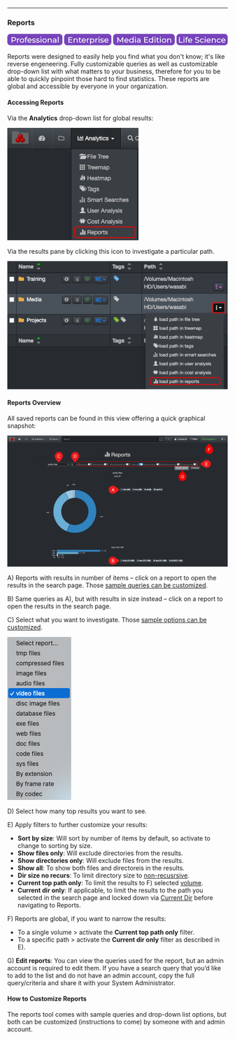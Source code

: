 <p id="smart_searches"></p>

___
### Reports

![Image: Professional Edition Label](images/button_edition_professional.png)&nbsp;![Image: Enterprise Edition Label](images/button_edition_enterprise.png)&nbsp;![Image: AJA Diskover Media Edition Label](images/button_edition_media.png)&nbsp;![Image: Life Science Edition Label](images/button_edition_life_science.png)

Reports were designed to easily help you find what you don't know; it's like reverse engeneering. Fully customizable queries as well as customizable drop-down list with what matters to your business, therefore for you to be able to quickly pinpoint those hard to find statistics. These reports are global and accessible by everyone in your organization.

#### Accessing Reports

Via the  **Analytics**  drop-down list for global results:

<img src="images/image_analytics_reports_access_via_analytics_dropdown_20230215.png" width="300">

Via the results pane by clicking this icon to investigate a particular path.

<img src="images/image_analytics_reports_access_via_results_pane_20230215.png" width="600">

#### Reports Overview

All saved reports can be found in this view offering a quick graphical snapshot:

![Image: Smart Searches Report Overview](images/image_analytics_reports_report_overview_20230215.png)

A) Reports with results in number of items – click on a report to open the results in the search page. Those [sample queries can be customized](#reports_customize).

B) Same queries as A), but with results in size instead – click on a report to open the results in the search page.

C) Select what you want to investigate. Those [sample options can be customized](#reports_customize).

  ![Image: Smart Searches Report Overview](images/image_analytics_reports_dropdown_20230215.png)

D) Select how many top results you want to see.

E) Apply filters to further customize your results:

  - **Sort by size**: Will sort by number of items by default, so activate to change to sorting by size.
  - **Show files only**: Will exclude directories from the results.
  - **Show directories only**: Will exclude files from the results.
  - **Show all**: To show both files and directoreis in the results.
  - **Dir size no recurs**: To limit directory size to [non-recusrsive](#recusrive).
  - **Current top path only**: To limit the results to F) selected [volume](#storage_volume).
  - **Current dir only**: If applicable, to limit the results to the path you selected in the search page and locked down via [Current Dir](#current_dir) before navigating to Reports.

F) Reports are global, if you want to narrow the results:
  - To a single volume > activate the **Current top path only** filter.
  - To a specific path > activate the **Current dir only** filter as described in E).

G) **Edit reports**: You can view the queries used for the report, but an admin account is required to edit them. If you have a search query that you’d like to add to the list and do not have an admin account, copy the full query/criteria and share it with your System Administrator.

<p id="reports_customize"></p>

#### How to Customize Reports

The reports tool comes with sample queries and drop-down list options, but both can be customized (instructions to come) by someone with and admin account.
